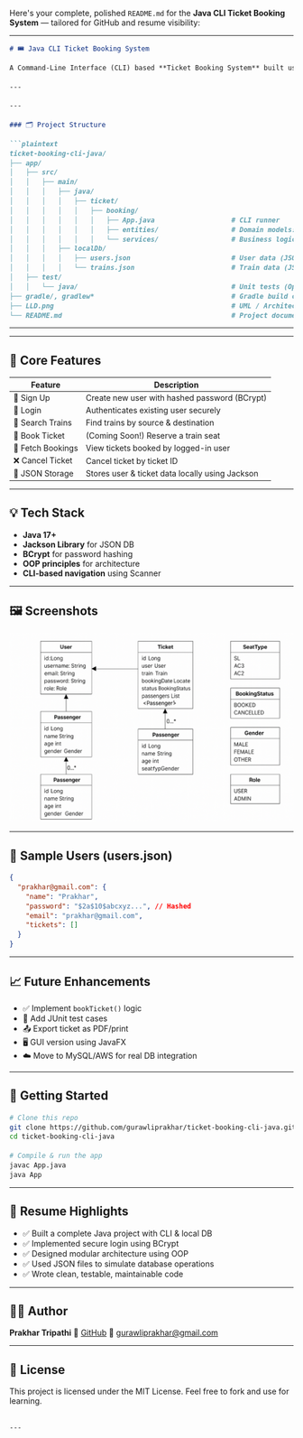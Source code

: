 Here's your complete, polished `README.md` for the **Java CLI Ticket Booking System** — tailored for GitHub and resume visibility:

---

```markdown
# 🎟️ Java CLI Ticket Booking System

A Command-Line Interface (CLI) based **Ticket Booking System** built using Java and JSON. It supports **user authentication**, **train search**, **ticket booking**, and more — with a modular architecture and clean, maintainable code.

---

---

### 🗂️ Project Structure

```plaintext
ticket-booking-cli-java/
├── app/
│   ├── src/
│   │   ├── main/
│   │   │   ├── java/
│   │   │   │   ├── ticket/
│   │   │   │   │   ├── booking/
│   │   │   │   │   │   ├── App.java                   # CLI runner
│   │   │   │   │   │   ├── entities/                  # Domain models: User, Ticket, Train
│   │   │   │   │   │   └── services/                  # Business logic services
│   │   │   ├── localDb/
│   │   │   │   ├── users.json                         # User data (JSON)
│   │   │   │   └── trains.json                        # Train data (JSON)
│   ├── test/
│   │   └── java/                                      # Unit tests (Optional)
├── gradle/, gradlew*                                  # Gradle build config
├── LLD.png                                            # UML / Architecture diagram
└── README.md                                          # Project documentation
```

---



---

## 🔐 Core Features

| Feature         | Description                                                  |
|----------------|--------------------------------------------------------------|
| 👤 Sign Up       | Create new user with hashed password (BCrypt)                |
| 🔐 Login         | Authenticates existing user securely                         |
| 🚆 Search Trains | Find trains by source & destination                          |
| 🧾 Book Ticket   | (Coming Soon!) Reserve a train seat                          |
| 📄 Fetch Bookings| View tickets booked by logged-in user                        |
| ❌ Cancel Ticket | Cancel ticket by ticket ID                                   |
| 💾 JSON Storage  | Stores user & ticket data locally using Jackson              |

---

## 💡 Tech Stack

- **Java 17+**
- **Jackson Library** for JSON DB
- **BCrypt** for password hashing
- **OOP principles** for architecture
- **CLI-based navigation** using Scanner

---

## 🖼️ Screenshots

<img src="app/src/main/LLD/LLD.png" alt="LLD Diagram" width="600"/>

---

## 📄 Sample Users (users.json)

```json
{
  "prakhar@gmail.com": {
    "name": "Prakhar",
    "password": "$2a$10$abcxyz...", // Hashed
    "email": "prakhar@gmail.com",
    "tickets": []
  }
}
````

---

## 📈 Future Enhancements

* ✅ Implement `bookTicket()` logic
* 🧪 Add JUnit test cases
* 📤 Export ticket as PDF/print
* 🖥️ GUI version using JavaFX
* ☁️ Move to MySQL/AWS for real DB integration

---

## 🚀 Getting Started

```bash
# Clone this repo
git clone https://github.com/gurawliprakhar/ticket-booking-cli-java.git
cd ticket-booking-cli-java

# Compile & run the app
javac App.java
java App
```

---

## 📄 Resume Highlights

* ✅ Built a complete Java project with CLI & local DB
* ✅ Implemented secure login using BCrypt
* ✅ Designed modular architecture using OOP
* ✅ Used JSON files to simulate database operations
* ✅ Wrote clean, testable, maintainable code

---

## 🙋‍♂️ Author

**Prakhar Tripathi**
🔗 [GitHub](https://github.com/gurawliprakhar)
📧 [gurawliprakhar@gmail.com](mailto:gurawliprakhar@gmail.com)

---

## 🪪 License

This project is licensed under the MIT License. Feel free to fork and use for learning.

```

---

```
